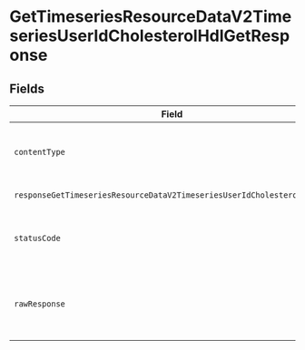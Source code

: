# GetTimeseriesResourceDataV2TimeseriesUserIdCholesterolHdlGetResponse


## Fields

| Field                                                                                                  | Type                                                                                                   | Required                                                                                               | Description                                                                                            |
| ------------------------------------------------------------------------------------------------------ | ------------------------------------------------------------------------------------------------------ | ------------------------------------------------------------------------------------------------------ | ------------------------------------------------------------------------------------------------------ |
| `contentType`                                                                                          | *string*                                                                                               | :heavy_check_mark:                                                                                     | HTTP response content type for this operation                                                          |
| `responseGetTimeseriesResourceDataV2TimeseriesUserIdCholesterolHdlGet`                                 | [shared.ClientFacingCholesterolTimeseries](../../models/shared/clientfacingcholesteroltimeseries.md)[] | :heavy_minus_sign:                                                                                     | Successful Response                                                                                    |
| `statusCode`                                                                                           | *number*                                                                                               | :heavy_check_mark:                                                                                     | HTTP response status code for this operation                                                           |
| `rawResponse`                                                                                          | [AxiosResponse](https://axios-http.com/docs/res_schema)                                                | :heavy_minus_sign:                                                                                     | Raw HTTP response; suitable for custom response parsing                                                |